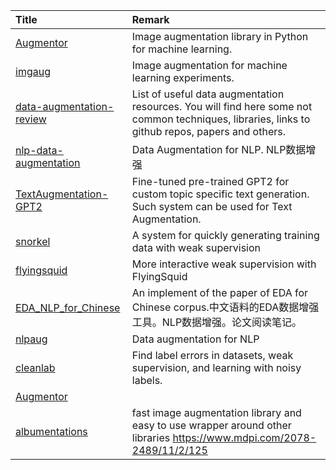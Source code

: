 | Title | Remark |
| :---- | :----|
| [Augmentor](https://github.com/mdbloice/Augmentor)|Image augmentation library in Python for machine learning. |
|[imgaug](https://github.com/aleju/imgaug)|Image augmentation for machine learning experiments. |
|[data-augmentation-review](https://github.com/AgaMiko/data-augmentation-review)|List of useful data augmentation resources. You will find here some not common techniques, libraries, links to github repos, papers and others.|
|[nlp-data-augmentation](https://github.com/quincyliang/nlp-data-augmentation)|Data Augmentation for NLP. NLP数据增强|
|[TextAugmentation-GPT2](https://github.com/prakhar21/TextAugmentation-GPT2)|Fine-tuned pre-trained GPT2 for custom topic specific text generation. Such system can be used for Text Augmentation.|
|[snorkel](https://github.com/snorkel-team/snorkel)|A system for quickly generating training data with weak supervision|
|[flyingsquid](https://github.com/HazyResearch/flyingsquid)|More interactive weak supervision with FlyingSquid|
|[EDA_NLP_for_Chinese](https://github.com/zhanlaoban/eda_nlp_for_Chinese)|An implement of the paper of EDA for Chinese corpus.中文语料的EDA数据增强工具。NLP数据增强。论文阅读笔记。|
|[nlpaug](https://github.com/makcedward/nlpaug)|Data augmentation for NLP|
|[cleanlab](https://github.com/cgnorthcutt/cleanlab)|Find label errors in datasets, weak supervision, and learning with noisy labels. |
|[Augmentor](https://github.com/mdbloice/Augmentor?from=timeline&isappinstalled=0)|
|[albumentations](https://github.com/albumentations-team/albumentations)|fast image augmentation library and easy to use wrapper around other libraries https://www.mdpi.com/2078-2489/11/2/125|


